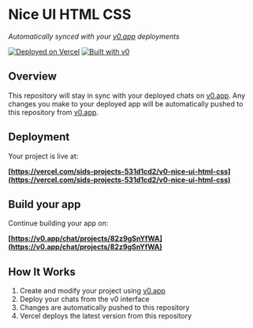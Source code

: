 # Nice UI HTML CSS

*Automatically synced with your [v0.app](https://v0.app) deployments*

[![Deployed on Vercel](https://img.shields.io/badge/Deployed%20on-Vercel-black?style=for-the-badge&logo=vercel)](https://vercel.com/sids-projects-531d1cd2/v0-nice-ui-html-css)
[![Built with v0](https://img.shields.io/badge/Built%20with-v0.app-black?style=for-the-badge)](https://v0.app/chat/projects/82z9gSnYfWA)

## Overview

This repository will stay in sync with your deployed chats on [v0.app](https://v0.app).
Any changes you make to your deployed app will be automatically pushed to this repository from [v0.app](https://v0.app).

## Deployment

Your project is live at:

**[https://vercel.com/sids-projects-531d1cd2/v0-nice-ui-html-css](https://vercel.com/sids-projects-531d1cd2/v0-nice-ui-html-css)**

## Build your app

Continue building your app on:

**[https://v0.app/chat/projects/82z9gSnYfWA](https://v0.app/chat/projects/82z9gSnYfWA)**

## How It Works

1. Create and modify your project using [v0.app](https://v0.app)
2. Deploy your chats from the v0 interface
3. Changes are automatically pushed to this repository
4. Vercel deploys the latest version from this repository